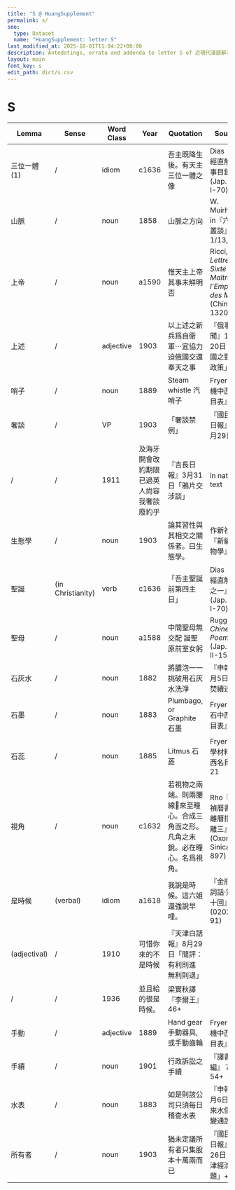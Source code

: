 ```yaml
---
title: "S @ HuangSupplement"
permalink: s/
seo:
  type: Dataset
  name: "HuangSupplement: letter S"
last_modified_at: 2025-10-01T11:04:22+00:00
description: Antedatings, errata and addenda to letter S of 近現代漢語辭源
layout: main
font_key: s
edit_path: dict/s.csv
---
```

# S

<!-- Anything not in the table must be before this comment. -->

Lemma|Sense|Word Class|Year|Quotation|Source|Note|
---|---|---|---|---|---|---|
三位一體(1)|/|idiom|c1636|吾主既降生後。有天主三位一體之像|Dias『聖經直解·雜事目錄』8 (Jap. Sin. I-70)||
山脈|/|noun|1858|山脈之方向|W. Muirhead in『六合叢談』1/13, 9||
上帝|/|noun|a1590|惟天主上帝其事未觧明否|Ricci, _Lettre de Sixte V au Maître de l'Empire des Ming_ (Chinois 1320)||
上述|/|adjective|1903|以上述之新兵爲自衛軍⋯宜協力迫俄國交還奉天之事|『俄事警聞』12月20日「清國之對俄政策」|from Japanese: 1895 (CHJ); [stylistics](https://t18d.github.io/HuangSupplement/style/#:~:text=上述)|
哨子|/|noun|1889|Steam whistle 汽哨子|Fryer『汽機中西名目表』49||
奢談|/|VP|1903|「奢談禁例」|『國民日日報』11月29日|still very much stylised|
|/|/|1911|及海牙開會改約期限已過英人尙容我奢談廢約乎|『吉長日報』3月31日「鴉片交涉談」|in natural text|
生態學|/|noun|1903|論其習性與其相交之關係者。曰生態學。|作新社『新編動物學』3||
聖誕|(in Christianity)|verb|c1636|「吾主聖誕前第四主日」|Dias『聖經直解·卷之一』9 (Jap. Sin. I-70)||
聖母|/|noun|a1588|中間聖母無交配 誕聖原前室女躬|Ruggieri, _Chinese Poems_, 6 (Jap. Sin. II-159)||
石灰水|/|noun|1882|將膿泡一一挑破用石灰水洗淨|『申報』5月5日「火焚續述」||
石墨|/|noun|1883|Plumbago, or Graphite 石墨|Fryer『金石中西名目表』26||
石蕊|/|noun|1885|Litmus 石蕋|Fryer『化學材料中西名目表』21||
視角|/|noun|c1632|若視物之兩端。則兩腰線𤼵來至瞳心。合成三角靣之形。凡角之末銳。必在瞳心。名爲視角。|Rho『崇禎曆書·月離曆指·月離三』3+ (Oxon. Sinica 897)||
是時候|(verbal)|idiom|a1618|我說是時候。這六姐還強說早哩。|『金瓶梅詞話·第三十回』7 (020272–91)||
|(adjectival)|/|1910|可惜你來的不是時候|『天津白話報』8月29日「閒評：有利則進 無利則退」||
|/|/|1936|並且給的很是時候。|梁實秋譯『李爾王』46+||
手動|/|adjective|1889|Hand gear 手動器具, 或手動齒輪|Fryer『汽機中西名目表』26||
手續|/|noun|1901|行政訴訟之手續|『譯書彙編』７, 54+||
水表|/|noun|1883|如是則該公司只須每日稽查水表|『申報』8月6日「自來水價宜變通說」||
所有者|/|noun|1903|猶未定議所有者只集股本十萬兩而已|『國民日日報』8月26日「天津經濟問題」+||
